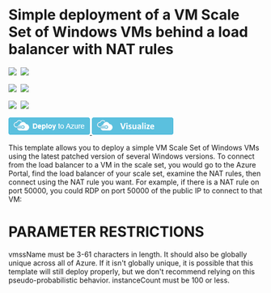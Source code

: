 # Simple deployment of a VM Scale Set of Windows VMs behind a load balancer with NAT rules

<IMG SRC="https://azurequickstartsservice.blob.core.windows.net/badges/201-vmss-windows-nat/PublicLastTestDate.svg" />&nbsp;
<IMG SRC="https://azurequickstartsservice.blob.core.windows.net/badges/201-vmss-windows-nat/PublicDeployment.svg" />&nbsp;

<IMG SRC="https://azurequickstartsservice.blob.core.windows.net/badges/201-vmss-windows-nat/FairfaxLastTestDate.svg" />&nbsp;
<IMG SRC="https://azurequickstartsservice.blob.core.windows.net/badges/201-vmss-windows-nat/FairfaxDeployment.svg" />&nbsp;

<IMG SRC="https://azurequickstartsservice.blob.core.windows.net/badges/201-vmss-windows-nat/BestPracticeResult.svg" />&nbsp;
<IMG SRC="https://azurequickstartsservice.blob.core.windows.net/badges/201-vmss-windows-nat/CredScanResult.svg" />&nbsp;

<a href="https://portal.azure.com/#create/Microsoft.Template/uri/https%3A%2F%2Fraw.githubusercontent.com%2FAzure%2Fazure-quickstart-templates%2Fmaster%2F201-vmss-windows-nat%2Fazuredeploy.json" target="_blank">
    <img src="https://raw.githubusercontent.com/Azure/azure-quickstart-templates/master/1-CONTRIBUTION-GUIDE/images/deploytoazure.png"/>
</a>
<a href="http://armviz.io/#/?load=https%3A%2F%2Fraw.githubusercontent.com%2FAzure%2Fazure-quickstart-templates%2Fmaster%2F201-vmss-windows-nat%2Fazuredeploy.json" target="_blank">
    <img src="https://raw.githubusercontent.com/Azure/azure-quickstart-templates/master/1-CONTRIBUTION-GUIDE/images/visualizebutton.png"/>
</a>

This template allows you to deploy a simple VM Scale Set of Windows VMs using the latest patched version of several Windows versions. To connect from the load balancer to a VM in the scale set, you would go to the Azure Portal, find the load balancer of your scale set, examine the NAT rules, then connect using the NAT rule you want. For example, if there is a NAT rule on port 50000, you could RDP on port 50000 of the public IP to connect to that VM:

PARAMETER RESTRICTIONS
======================

vmssName must be 3-61 characters in length. It should also be globally unique across all of Azure. If it isn't globally unique, it is possible that this template will still deploy properly, but we don't recommend relying on this pseudo-probabilistic behavior.
instanceCount must be 100 or less.

